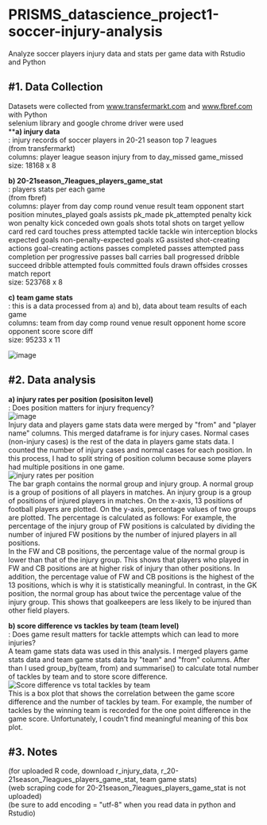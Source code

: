 # PRISMS_datascience_project1-soccer-injury-analysis
Analyze soccer players injury data and stats per game data with Rstudio and Python  

## **#1. Data Collection**  
Datasets were collected from www.transfermarkt.com and www.fbref.com with Python  
selenium library and google chrome driver were used  
  ****a) injury data**	
  : injury records of soccer players in 20-21 season top 7 leagues  
  (from transfermarkt)  
  columns: player	league	season	injury	from	to	day_missed	game_missed  
  size: 18168 x 8  
  
  **b) 20-21season_7leagues_players_game_stat**  
  : players stats per each game  
  (from fbref)  
  columns: player from day comp round venue result team opponent	start	position minutes_played	goals	assists	pk_made	pk_attempted penalty kick won penalty kick conceded	own goals	shots total	shots on target	yellow card	red card	touches	press attempted	tackle	tackle win	interception blocks expected goals	non-penalty-expected goals	xG assisted	shot-creating actions	goal-creating actions	passes completed	passes attempted pass completion per progressive passes ball carries	ball progressed	dribble succeed	dribble attempted	fouls committed	fouls drawn offsides crosses	match report  
  size: 523768 x 8  
  
  **c) team game stats**  
  : this is a data processed from a) and b), data about team results of each game  	
  columns: team	from	day	comp	round	venue	result	opponent	home score	opponent score	score diff  
  size: 95233 x 11   
  
  ![image](https://user-images.githubusercontent.com/54821805/149682701-811cd9ca-3364-439a-ae94-6b96f3d082c8.png)

## **#2. Data analysis**  
  **a) injury rates per position (posisiton level)**  
  : Does position matters for injury frequency?  
  ![image](https://user-images.githubusercontent.com/54821805/149682897-34a66c37-0e40-4101-b67e-0bb7533668e8.png)  
  Injury data and players game stats data were merged by "from" and "player name" columns. This merged dataframe is for injury cases. Normal cases (non-injury cases) is the rest of the data in players game stats data. I counted the number of injury cases and normal cases for each position. In this process, I had to split string of position column because some players had multiple positions in one game.  
  ![injury rates per position](https://user-images.githubusercontent.com/54821805/149681389-e2251928-8a71-422b-9386-80fba6f68f10.png)  
    The bar graph contains the normal group and injury group. A normal group is a group of positions of all players in matches. An injury group is a group of positions of injured players in matches. On the x-axis, 13 positions of football players are plotted. On the y-axis, percentage values of two groups are plotted. The percentage is calculated as follows: For example, the percentage of the injury group of FW positions is calculated by dividing the number of injured FW positions by the number of injured players in all positions.  
    In the FW and CB positions, the percentage value of the normal group is lower than that of the injury group. This shows that players who played in FW and CB positions are at higher risk of injury than other positions. In addition, the percentage value of FW and CB positions is the highest of the 13 positions, which is why it is statistically meaningful. In contrast, in the GK position, the normal group has about twice the percentage value of the injury group. This shows that goalkeepers are less likely to be injured than other field players.  
  
  **b) score difference vs tackles by team (team level)**  
  : Does game result matters for tackle attempts which can lead to more injuries?  
    A team game stats data was used in this analysis. I merged players game stats data and team game stats data by "team" and "from" columns. After than I used group_by(team, from) and summarise() to calculate total number of tackles by team and to store score difference.  
  ![Score difference vs total tackles by team](https://user-images.githubusercontent.com/54821805/149681392-74f7f74e-a788-4eb1-b4d2-dfb54185f659.png)  
    This is a box plot that shows the correlation between the game score difference and the number of tackles by team.  For example, the number of tackles by the winning team is recorded for the one point difference in the game score. Unfortunately, I coudn't find meaningful meaning of this box plot.  
  
## **#3. Notes**  
  (for uploaded R code, download r_injury_data, r_20-21season_7leagues_players_game_stat, team game stats)  
  (web scraping code for 20-21season_7leagues_players_game_stat is not uploaded)  
  (be sure to add encoding = "utf-8" when you read data in python and Rstudio) 
